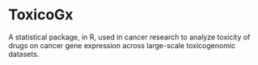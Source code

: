# ToxicoGx
A statistical package, in R, used in cancer research to analyze toxicity of drugs on cancer gene expression across large-scale toxicogenomic datasets.
